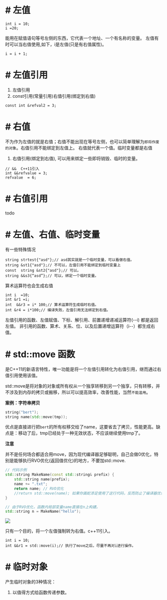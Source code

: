 # # 左值
```
int i = 10;
i =20;
```
能用在赋值语句等号左侧的东西，它代表一个地址、一个有名称的变量。
左值有时可以当右值使用,如下，i是左值(只是有右值属性)。
```
i = i + 1;
```
# # 左值引用
1. 左值引用
2. const引用(常量引用)右值引用(绑定到右值)
```
const int &refval2 = 3;
```
# # 右值
不为作为左值的就是右值；右值不能出现在等号左侧，也可以简单理解为`即将作废的对象`。右值引用不能绑定到左值上。
右值就代表一个值。临时变量都是右值

1. 右值引用(绑定到右值), 可以用来绑定一些即将销毁、临时的变量。
```
// &&  C++11引入
int &&refvalue = 3;
refvalue  = 6;
```
# # 右值引用
todo
# # 左值、右值、临时变量
有一些特殊情况

```
string strtest{"asd"};// asd其实就是一个临时变量，可以看做右值。
string &st1{"asd"};// 不可以，左值引用不能绑定到临时变量上
const  string &st2{"asd"};// 可以。
string &&s3{“asd”};// 可以，绑定一个临时变量。
```
算术运算符也会生成右值
```
int i  =10;
int &r1 =i;
int  &&r3 = i* 100;// 算术运算符生成临时右值。
int &r4 = i*100;// 编译失败，左值引用无法绑定到右值。
```
左值引用的函数、左值赋值、下标、解引用、前置递增递减运算符(--i) 都是返回左值。
非引用的函数、算术、关系、位、以及后置递增运算符（i--）都生成右值。

# # std::move 函数
是C++11的新语言特性，唯一功能是将一个左值引用转化为右值引用，继而通过右值引用使用该值。

std::move是将对象的对象或所有权从一个独享转移到另一个独享，只有转移，并不涉及到内存的拷贝或搬移，所以可以提高效率，改善性能，当然`不能滥用`。

**案例：字符串拷贝**

````c++
string("bert");
string name(std::move(tmp));
````

优点是直接进行把`bert`的所有权移交给了name，这要省去了拷贝，性能更高。缺点是：移动了后，tmp已经处于一种无效状态，不应该继续使用tmp了。

**注意**

并不是任何场合都适合用move，因为现代编译器足够聪明，自己会做0优化，特别是能够执行RVO优化(返回值优化)的地方，不要加std::move.

```c++
// 代码示例
std::string MakeName(const std::string& prefix) {
    std::string name(prefix);
    name += ".txt";
    return name; // RVO优化
    //return std::move(name); 如果你画蛇添足使用了这行代码，反而防止了编译器优化，带来一次move constructor的开销
}

// 由于RVO优化，函数内局部变量name直接在n上构建。
std::string n = MakeName("hello");
```

![](https://doc.shiyanlou.com/courses/uid18510-20190620-1561017797689)



只有一个目的，将一个左值强制转为右值。c++11引入。

```
int i = 10;
int &&r1 = std::move(i);// 执行了move之后，尽量不再对i进行操作。
```
# #  临时对象
产生临时对象的3种情况：
1. 以值得方式给函数传递参数。
